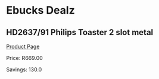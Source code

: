 
# Ebucks Dealz
## HD2637/91 Philips Toaster 2 slot metal
[Product Page](https://www.ebucks.com/web/shop/productSelected.do?prodId=258485614&catId=704985963)

Price: R669.00

Savings: 130.0


	